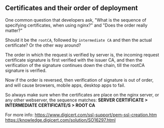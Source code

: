 Certificates and their order of deployment
---

One common question that developers ask, "What is the sequence of specifying certificates, when using nginx?" and "Does the order really matter?"

Should it be the `rootCA`, followed by `intermediate CA` and then the actual certificate? Or the other way around?

The order in which the request is verified by server is, the incoming request certificate signature is first verified with the issuer CA, and then the verification of the signature continues down the chain, till the rootCA signature is verified.

Now if the order is reversed, then verification of signature is out of order, and will cause browsers, mobile apps, desktop apps to fail.

So always make sure when the certificates are place on the nginx server, or any other webserver, the sequence matches:
**SERVER CERTIFICATE > INTERMEDIATE CERTIFICATE/S > ROOT CA**

For more info:
https://www.digicert.com/ssl-support/pem-ssl-creation.htm
https://knowledge.digicert.com/solution/SO16297.html

